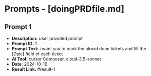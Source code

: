 # Prompts - [doingPRDfile.md]

## Prompt 1
* **Description:** User provided prompt
* **Prompt ID:** 1
* **Prompt Text:** i want you to mark the alread done tickets and fill the [Date] field of each ticket
* **AI Tool:** cursor Composer, cloud-3.5-sonnet
* **Date:** 2024-10-16
* **Result Link:** #result-1


